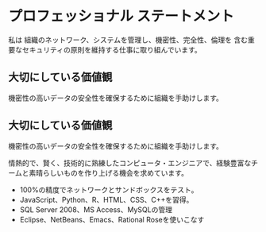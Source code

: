 # プロフェッショナル ステートメント
私は 組織のネットワーク、システムを管理し、機密性、完全性、倫理を
含む重要なセキュリティの原則を維持する仕事に取り組んでいます。

## 大切にしている価値観
機密性の高いデータの安全性を確保するために組織を手助けします。

## 大切にしている価値観
機密性の高いデータの安全性を確保するために組織を手助けします。

情熱的で、賢く、技術的に熟練したコンピュータ・エンジニアで、経験豊富なチームと素晴らしいものを作り上げる機会を求めています。
- 100%の精度でネットワークとサンドボックスをテスト。
- JavaScript、Python、R、HTML、CSS、C++を習得。
- SQL Server 2008、MS Access、MySQLの管理
- Eclipse、NetBeans、Emacs、Rational Roseを使いこなす


<!--
**snods/snods** is a ✨ _special_ ✨ repository because its `README.md` (this file) appears on your GitHub profile.

Here are some ideas to get you started:

- 🔭 I’m currently working on ...
- 🌱 I’m currently learning ...
- 👯 I’m looking to collaborate on ...
- 🤔 I’m looking for help with ...
- 💬 Ask me about ...
- 📫 How to reach me: ...
- 😄 Pronouns: ...
- ⚡ Fun fact: ...
-->

